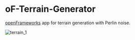 # oF-Terrain-Generator

[openFrameworks](https://openframeworks.cc/) app for terrain generation with Perlin noise.

![terrain_1](https://github.com/MarkParker5/oF-Terrain-Generator/assets/34688010/6084afa2-6d61-471d-8959-3a8d5070af56)
